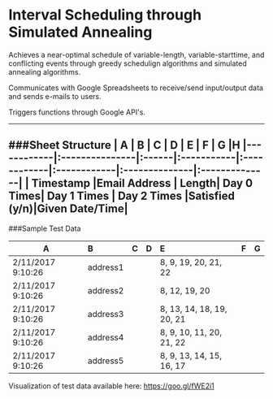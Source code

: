 # Interval Scheduling through Simulated Annealing

Achieves a near-optimal schedule of variable-length, variable-starttime, and conflicting events through greedy schedulign algorithms and simulated annealing algorithms. 

Communicates with Google Spreadsheets to receive/send input/output data and sends e-mails to users. 

Triggers functions through Google API's.

---
###Sheet Structure
| A          | B              | C     | D          | E           | F           | G             |H
|------------|:---------------|:------|:-----------|:------------|:------------|:--------------|:--------------|
| Timestamp  |Email Address   | Length| Day 0 Times| Day 1 Times | Day 2 Times |Satisfied (y/n)|Given Date/Time|   
---
###Sample Test Data

| A                | B              | C  | D  | E                       | F  | G  |
|------------------|:---------------|:---|:---|:------------------------|:---|:---|
| 2/11/2017 9:10:26|address1        |    |    |8, 9, 19, 20, 21, 22     |    |    |
| 2/11/2017 9:10:26|address2        |    |    |8, 12, 19, 20            |    |    |
| 2/11/2017 9:10:26|address3        |    |    |8, 13, 14, 18, 19, 20, 21|    |    |
| 2/11/2017 9:10:26|address4        |    |    |8, 9, 10, 11, 20, 21, 22 |    |    |
| 2/11/2017 9:10:26|address5        |    |    |8, 9, 13, 14, 15, 16, 17 |    |    |

Visualization of test data available here: https://goo.gl/fWE2i1
